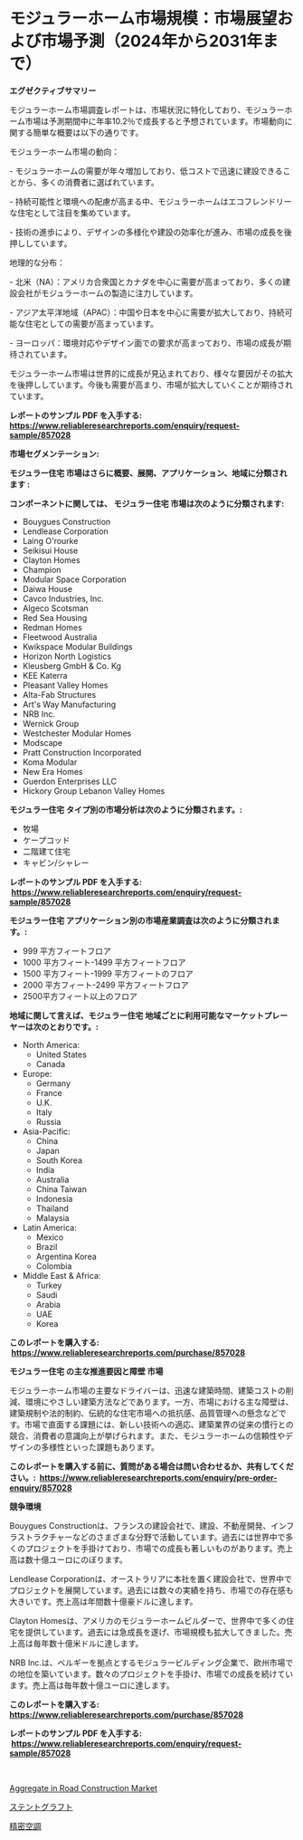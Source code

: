 <p><h1>モジュラーホーム市場規模：市場展望および市場予測（2024年から2031年まで）</h1></p><p><strong>エグゼクティブサマリー</strong></p>
<p><p>モジュラーホーム市場調査レポートは、市場状況に特化しており、モジュラーホーム市場は予測期間中に年率10.2％で成長すると予想されています。市場動向に関する簡単な概要は以下の通りです。</p><p>モジュラーホーム市場の動向：</p><p>- モジュラーホームの需要が年々増加しており、低コストで迅速に建設できることから、多くの消費者に選ばれています。</p><p>- 持続可能性と環境への配慮が高まる中、モジュラーホームはエコフレンドリーな住宅として注目を集めています。</p><p>- 技術の進歩により、デザインの多様化や建設の効率化が進み、市場の成長を後押ししています。</p><p>地理的な分布：</p><p>- 北米（NA）：アメリカ合衆国とカナダを中心に需要が高まっており、多くの建設会社がモジュラーホームの製造に注力しています。</p><p>- アジア太平洋地域（APAC）：中国や日本を中心に需要が拡大しており、持続可能な住宅としての需要が高まっています。</p><p>- ヨーロッパ：環境対応やデザイン面での要求が高まっており、市場の成長が期待されています。</p><p>モジュラーホーム市場は世界的に成長が見込まれており、様々な要因がその拡大を後押ししています。今後も需要が高まり、市場が拡大していくことが期待されています。</p></p>
<p><strong>レポートのサンプル PDF を入手する: <a href="https://www.reliableresearchreports.com/enquiry/request-sample/857028">https://www.reliableresearchreports.com/enquiry/request-sample/857028</a></strong></p>
<p><strong>市場セグメンテーション:</strong></p>
<p><strong> モジュラー住宅 市場はさらに概要、展開、アプリケーション、地域に分類されます :</strong></p>
<p><strong>コンポーネントに関しては、 モジュラー住宅 市場は次のように分類されます: &nbsp;</strong></p>
<p><ul><li>Bouygues Construction</li><li>Lendlease Corporation</li><li>Laing O'rourke</li><li>Seikisui House</li><li>Clayton Homes</li><li>Champion</li><li>Modular Space Corporation</li><li>Daiwa House</li><li>Cavco Industries, Inc.</li><li>Algeco Scotsman</li><li>Red Sea Housing</li><li>Redman Homes</li><li>Fleetwood Australia</li><li>Kwikspace Modular Buildings</li><li>Horizon North Logistics</li><li>Kleusberg GmbH & Co. Kg</li><li>KEE Katerra</li><li>Pleasant Valley Homes</li><li>Alta-Fab Structures</li><li>Art's Way Manufacturing</li><li>NRB Inc.</li><li>Wernick Group</li><li>Westchester Modular Homes</li><li>Modscape</li><li>Pratt Construction Incorporated</li><li>Koma Modular</li><li>New Era Homes</li><li>Guerdon Enterprises LLC</li><li>Hickory Group
    Lebanon Valley Homes</li></ul></p>
<p><strong> モジュラー住宅 タイプ別の市場分析は次のように分類されます。:</strong></p>
<p><ul><li>牧場</li><li>ケープコッド</li><li>二階建て住宅</li><li>キャビン/シャレー</li></ul></p>
<p><strong>レポートのサンプル PDF を入手する: &nbsp;<a href="https://www.reliableresearchreports.com/enquiry/request-sample/857028">https://www.reliableresearchreports.com/enquiry/request-sample/857028</a></strong></p>
<p><strong> モジュラー住宅 アプリケーション別の市場産業調査は次のように分類されます。:</strong></p>
<p><ul><li>999 平方フィートフロア</li><li>1000 平方フィート-1499 平方フィートフロア</li><li>1500 平方フィート-1999 平方フィートのフロア</li><li>2000 平方フィート-2499 平方フィートフロア</li><li>2500平方フィート以上のフロア</li></ul></p>
<p><strong>地域に関して言えば、モジュラー住宅 地域ごとに利用可能なマーケットプレーヤーは次のとおりです。:</strong></p>
<p><ul>
    <li>
        North America:
        <ul>
            <li>United States</li>
            <li>Canada</li>
        </ul>
    </li>
    <li>
        Europe:
        <ul>
            <li>Germany</li>
            <li>France</li>
            <li>U.K.</li>
            <li>Italy</li>
            <li>Russia</li>
        </ul>
    </li>
    <li>
        Asia-Pacific:
        <ul>
            <li>China</li>
            <li>Japan</li>
            <li>South Korea</li>
            <li>India</li>
            <li>Australia</li>
            <li>China Taiwan</li>
            <li>Indonesia</li>
            <li>Thailand</li>
            <li>Malaysia</li>
        </ul>
    </li>
    <li>
        Latin America:
        <ul>
            <li>Mexico</li>
            <li>Brazil</li>
            <li>Argentina Korea</li>
            <li>Colombia</li>
        </ul>
    </li>
    <li>
        Middle East & Africa:
        <ul>
            <li>Turkey</li>
            <li>Saudi</li>
            <li>Arabia</li>
            <li>UAE</li>
            <li>Korea</li>
        </ul>
    </li>
    </ul></p>
<p><strong>このレポートを購入する: &nbsp;<a href="https://www.reliableresearchreports.com/purchase/857028">https://www.reliableresearchreports.com/purchase/857028</a></strong></p>
<p><strong>モジュラー住宅 の主な推進要因と障壁 市場</strong></p>
<p><p>モジュラーホーム市場の主要なドライバーは、迅速な建築時間、建築コストの削減、環境にやさしい建築方法などであります。一方、市場における主な障壁は、建築規制や法的制約、伝統的な住宅市場への抵抗感、品質管理への懸念などです。市場で直面する課題には、新しい技術への適応、建築業界の従来の慣行との競合、消費者の意識向上が挙げられます。また、モジュラーホームの信頼性やデザインの多様性といった課題もあります。</p></p>
<p><strong>このレポートを購入する前に、質問がある場合は問い合わせるか、共有してください。:&nbsp; <a href="https://www.reliableresearchreports.com/enquiry/pre-order-enquiry/857028">https://www.reliableresearchreports.com/enquiry/pre-order-enquiry/857028</a></strong></p>
<p><strong>競争環境</strong></p>
<p><p>Bouygues Constructionは、フランスの建設会社で、建設、不動産開発、インフラストラクチャーなどのさまざまな分野で活動しています。過去には世界中で多くのプロジェクトを手掛けており、市場での成長も著しいものがあります。売上高は数十億ユーロにのぼります。</p><p>Lendlease Corporationは、オーストラリアに本社を置く建設会社で、世界中でプロジェクトを展開しています。過去には数々の実績を持ち、市場での存在感も大きいです。売上高は年間数十億豪ドルに達します。</p><p>Clayton Homesは、アメリカのモジュラーホームビルダーで、世界中で多くの住宅を提供しています。過去には急成長を遂げ、市場規模も拡大してきました。売上高は毎年数十億米ドルに達します。</p><p>NRB Inc.は、ベルギーを拠点とするモジュラービルディング企業で、欧州市場での地位を築いています。数々のプロジェクトを手掛け、市場での成長を続けています。売上高は毎年数十億ユーロに達します。</p></p>
<p><strong>このレポートを購入する: &nbsp; <a href="https://www.reliableresearchreports.com/purchase/857028">https://www.reliableresearchreports.com/purchase/857028</a></strong></p>
<p><strong>レポートのサンプル PDF を入手する: &nbsp;<a href="https://www.reliableresearchreports.com/enquiry/request-sample/857028">https://www.reliableresearchreports.com/enquiry/request-sample/857028</a></strong><strong></strong></p>
<p>&nbsp;</p>
<p><p><a href="https://circular-yam-9b9.notion.site/Aggregate-in-Road-Construction-Market-Size-2024-2031-Global-Industrial-Analysis-Key-Geographical--3907d24b316745f88e00b77791541d6a">Aggregate in Road Construction Market</a></p><p><a href="https://github.com/marbadji/Market-Research-Report-List-1/blob/main/206820117116.md">ステントグラフト</a></p><p><a href="https://github.com/KaydenJohns1964/Market-Research-Report-List-1/blob/main/832421517117.md">精密空調</a></p></p>